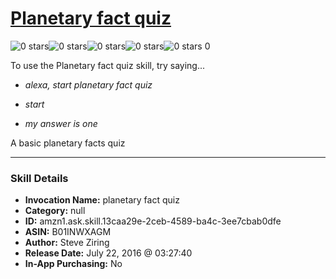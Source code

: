 # [Planetary fact quiz](http://alexa.amazon.com/#skills/amzn1.ask.skill.13caa29e-2ceb-4589-ba4c-3ee7cbab0dfe)
![0 stars](../../images/ic_star_border_black_18dp_1x.png)![0 stars](../../images/ic_star_border_black_18dp_1x.png)![0 stars](../../images/ic_star_border_black_18dp_1x.png)![0 stars](../../images/ic_star_border_black_18dp_1x.png)![0 stars](../../images/ic_star_border_black_18dp_1x.png) 0

To use the Planetary fact quiz skill, try saying...

* *alexa, start planetary fact quiz*

* *start*

* *my answer is one*

A basic planetary facts quiz

***

### Skill Details

* **Invocation Name:** planetary fact quiz
* **Category:** null
* **ID:** amzn1.ask.skill.13caa29e-2ceb-4589-ba4c-3ee7cbab0dfe
* **ASIN:** B01INWXAGM
* **Author:** Steve Ziring
* **Release Date:** July 22, 2016 @ 03:27:40
* **In-App Purchasing:** No
